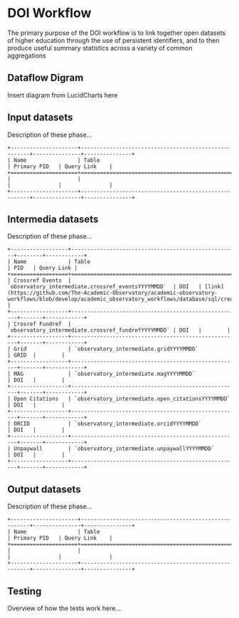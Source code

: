 # DOI Workflow

The primary purpose of the DOI workflow is to link together open datasets of higher education through the use of persistent identifiers, and to then produce useful summary statistics across a variety of common aggregations

## Dataflow Digram

Insert diagram from LucidCharts here

## Input datasets

Description of these phase...

```eval_rst
+---------------------+------------------------------------------------------+---------------+---------------+
| Name                | Table                                                | Primary PID   | Query Link    |
+=====================+======================================================+===============+===============+
|                     |                                                      |               |               |
+---------------------+------------------------------------------------------+---------------+---------------+
```

## Intermedia datasets

Description of these phase...

```eval_rst
+------------------+----------------------------------------------------+--------+------------+
| Name             | Table                                               | PID   | Query Link |
+==================+=====================================================+=======+============+
| Crossref Events  | `observatory_intermediate.crossref_eventsYYYYMMDD`  | DOI   | [link](https://github.com/The-Academic-Observatory/academic-observatory-workflows/blob/develop/academic_observatory_workflows/database/sql/create_crossref_events.sql.jinja2)       |
+------------------+-----------------------------------------------------+-------+------------+
| Crosref Fundref  | `observatory_intermediate.crossref_fundrefYYYYMMDD` | DOI   |        |
+------------------+-----------------------------------------------------+-------+------------+
| Grid             | `observatory_intermediate.gridYYYYMMDD`             | GRID  |        |
+------------------+-----------------------------------------------------+-------+------------+
| MAG              | `observatory_intermediate.magYYYYMMDD`              | DOI   |        |
+------------------+-----------------------------------------------------+-------+------------+
| Open Citations   | `observatory_intermediate.open_citationsYYYYMMDD`   | DOI   |        |
+------------------+-----------------------------------------------------+-------+------------+
| ORCID            | `observatory_intermediate.orcidYYYYMMDD`            | DOI   |        |
+------------------+-----------------------------------------------------+-------+------------+
| Unpaywall        | `observatory_intermediate.unpaywallYYYYMMDD`        | DOI   |        |
+------------------+-----------------------------------------------------+-------+------------+

```

## Output datasets

Description of these phase...

```eval_rst
+---------------------+------------------------------------------------------+---------------+---------------+
| Name                | Table                                                | Primary PID   | Query Link    |
+=====================+======================================================+===============+===============+
|                     |                                                      |               |               |
+---------------------+------------------------------------------------------+---------------+---------------+
```

## Testing

Overview of how the tests work here...